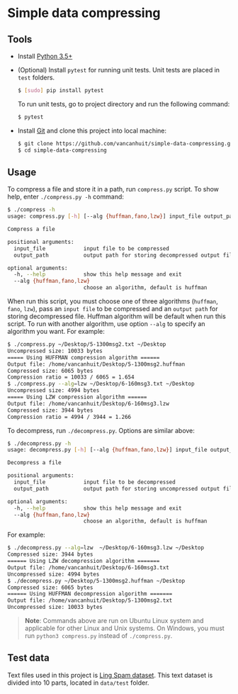 # Simple data compressing

## Tools

- Install [Python 3.5+](https://www.python.org/)
- (Optional) Install `pytest` for running unit tests. Unit tests are placed in `test` folders.

    ```sh
    $ [sudo] pip install pytest
    ```
    To run unit tests, go to project directory and run the following command:
    ```sh
    $ pytest
    ```
- Install [Git](https://git-scm.com/) and clone this project into local machine:
    ```sh
    $ git clone https://github.com/vancanhuit/simple-data-compressing.git
    $ cd simple-data-compressing
    ```

## Usage 

To compress a file and store it in a path, run `compress.py` script. To show help, enter `./compress.py -h` command:

```sh
$ ./compress -h
usage: compress.py [-h] [--alg {huffman,fano,lzw}] input_file output_path

Compress a file

positional arguments:
  input_file            input file to be compressed
  output_path           output path for storing decompressed output file

optional arguments:
  -h, --help            show this help message and exit
  --alg {huffman,fano,lzw}
                        choose an algorithm, default is huffman
```

When run this script, you must choose one of three algorithms (`huffman`, `fano`, `lzw`), pass an `input file` to be compressed and an `output path` for storing decompressed file.
Huffman algorithm will be default when run this script. To run with another algorithm, use option `--alg` to specify an algorithm you want. For example:

```sh
$ ./compress.py ~/Desktop/5-1300msg2.txt ~/Desktop
Uncompressed size: 10033 bytes
===== Using HUFFMAN compression algorithm ======
Output file: /home/vancanhuit/Desktop/5-1300msg2.huffman
Compressed size: 6065 bytes
Compression ratio = 10033 / 6065 = 1.654
$ ./compress.py --alg=lzw ~/Desktop/6-160msg3.txt ~/Desktop
Uncompressed size: 4994 bytes
===== Using LZW compression algorithm ======
Output file: /home/vancanhuit/Desktop/6-160msg3.lzw
Compressed size: 3944 bytes
Compression ratio = 4994 / 3944 = 1.266
```

To decompress, run `./decompress.py`. Options are similar above:

```sh
$ ./decompress.py -h
usage: decompress.py [-h] [--alg {huffman,fano,lzw}] input_file output_path

Decompress a file

positional arguments:
  input_file            input file to be decompressed
  output_path           output path for storing uncompressed output file

optional arguments:
  -h, --help            show this help message and exit
  --alg {huffman,fano,lzw}
                        choose an algorithm, default is huffman
```

For example:

```sh
$ ./decompress.py --alg=lzw  ~/Desktop/6-160msg3.lzw ~/Desktop
Compressed size: 3944 bytes
====== Using LZW decompression algorithm =======
Output file: /home/vancanhuit/Desktop/6-160msg3.txt
Uncompressed size: 4994 bytes
$ ./decompress.py ~/Desktop/5-1300msg2.huffman ~/Desktop
Compressed size: 6065 bytes
====== Using HUFFMAN decompression algorithm =======
Output file: /home/vancanhuit/Desktop/5-1300msg2.txt
Uncompressed size: 10033 bytes
```

> **Note**: Commands above are run on Ubuntu Linux system and applicable for other Linux and Unix systems. On Windows, you must run `python3 compress.py` instead of `./compress.py`.

## Test data
Text files used in this project is [Ling Spam dataset](http://csmining.org/index.php/ling-spam-datasets.html). This text dataset is divided into 10 parts, located in `data/test` folder.
